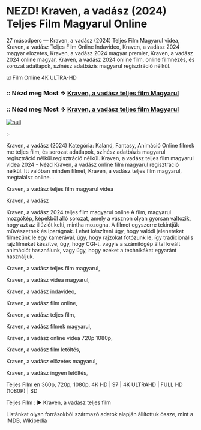 # NEZD! Kraven, a vadász (2024) Teljes Film Magyarul Online





27 másodperc — Kraven, a vadász (2024) Teljes Film Magyarul videa, Kraven, a vadász Teljes Film Online Indavideo, Kraven, a vadász 2024 magyar elozetes, Kraven, a vadász 2024 magyar premier, Kraven, a vadász 2024 online magyar, Kraven, a vadász 2024 online film, online filmnézés, és sorozat adatlapok, színész adatbázis magyarul regisztráció nélkül.

☑ Film Online 4K ULTRA-HD

### :: Nézd meg Most => [Kraven, a vadász teljes film Magyarul](https://t.co/94xXemBB46)

### :: Nézd meg Most => [Kraven, a vadász teljes film Magyarul](https://t.co/94xXemBB46)

[![null](https://static.wixstatic.com/media/855a25_043b5abeb4ae4d35ac003198e7fe56ed~mv2.gif)](https://t.co/94xXemBB46)

:-

Kraven, a vadász (2024) Kategória: Kaland, Fantasy, Animáció Online filmek me teljes film, és sorozat adatlapok, színész adatbázis magyarul regisztráció nélkül.regisztráció nélkül. Kraven, a vadász teljes film magyarul videa 2024 - Nézd Kraven, a vadász online film magyarul regisztráció nélkül. Itt valóban minden filmet, Kraven, a vadász teljes film magyarul, megtalálsz online. .

Kraven, a vadász teljes film magyarul videa

Kraven, a vadász

Kraven, a vadász 2024 teljes film magyarul online A film, magyarul mozgókép, képekből álló sorozat, amely a vásznon olyan gyorsan változik, hogy azt az illúziót kelti, mintha mozogna. A filmet egyszerre tekintjük művészetnek és iparágnak. Lehet készíteni úgy, hogy valódi jeleneteket filmezünk le egy kamerával, úgy, hogy rajzokat fotózunk le, így tradicionális rajzfilmeket készítve, úgy, hogy CGI-t, vagyis a számítógép által kreált animációt használunk, vagy úgy, hogy ezeket a technikákat egyaránt használjuk.

Kraven, a vadász teljes film magyarul,

Kraven, a vadász videa magyarul,

Kraven, a vadász indavideo,

Kraven, a vadász film online,

Kraven, a vadász teljes film,

Kraven, a vadász filmek magyarul,

Kraven, a vadász online videa 720p 1080p,

Kraven, a vadász film letöltés,

Kraven, a vadász előzetes magyarul,

Kraven, a vadász ingyen letöltés,

Teljes Film en 360p, 720p, 1080p, 4K HD | 97 | 4K ULTRAHD | FULL HD (1080P) | SD

Teljes Film : ► Kraven, a vadász teljes film

Listánkat olyan forrásokból származó adatok alapján állítottuk össze, mint a IMDB, Wikipedia
